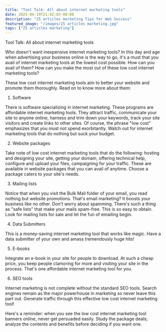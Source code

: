 ```yaml
---
title: "Tool Talk: All about internet marketing tools"
date: 2025-04-19T21:42:03-08:00
description: "25 articles marketing Tips for Web Success"
featured_image: "/images/25 articles marketing.jpg"
tags: ["25 articles marketing"]
---
```


Tool Talk: All about internet marketing tools


Who doesn't want inexpensive internet marketing tools? In this day and age when advertising your business online is the way to go, it's a must that you avail of internet marketing tools at the lowest cost possible. How can you avail of them? How can you make the most out of these low cost internet marketing tools?

These low cost internet marketing tools aim to better your website and promote them thoroughly. Read on to know more about them:

1. Software

There is software specializing in internet marketing. These programs are affordable internet marketing tools.  They attract traffic, communicate your site to anyone online, harness and trim down your keywords, track your site visitors and create links to other sites. Of course, the phrase "low cost" emphasizes that you must not spend exorbitantly. Watch out for internet marketing tools that do nothing but suck your budget. 

2. Website packages

Take note of low cost internet marketing tools that do the following: hosting and designing your site, getting your domain, offering technical help, configure and upload your files, campaigning for your traffic. These are available in website packages that you can avail of anytime. Choose a package caters to your site's needs.

3. Mailing lists

Notice that when you visit the Bulk Mail folder of your email, you read nothing but website promotions. That's email marketing? It boosts your business like no other. Don't worry about spamming. There's such a thing as "safe lists" that make your mails spam-free. This is so easy to obtain. Look for mailing lists for sale and let the fun of emailing begin. 

4. Data Submitters

This is a money-saving internet marketing tool that works like magic. Have a data submitter of your own and amass tremendously huge hits!

5. E-books

Integrate an e-book in your site for people to download. At such a cheap price, you keep people clamoring for more and visiting your site in the process. That's one affordable internet marketing tool for you.

6. SEO tools

Internet marketing is not complete without the standard SEO tools. Search engines remain as the major powerhouse in marketing so never leave this part out. Generate traffic through this effective low cost internet marketing tool!

Here's a reminder: when you see the low cost internet marketing tool banners online, never get persuaded easily. Study the package deals; analyze the contents and benefits before deciding if you want one.

